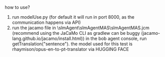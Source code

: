 how to use?

1. run modelUse.py (for default it will run in port 8000, as the communication happens via API)
2. run the jacamo file in \slmAgent\slmAgentMAS\slmAgentMAS.jcm (recommend using the JaCaMo CLI as gradlew can be buggy (jacamo-lang.github.io/jacamo/install.html))
   in the bob agent console, run getTranslation("sentence").
   the model used for this test is rhaymison/opus-en-to-pt-translator via HUGGING FACE
